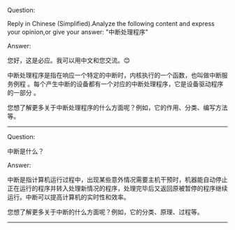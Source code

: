 Question:

Reply in Chinese (Simplified).Analyze the following content and express your opinion,or give your answer:
"中断处理程序"

Answer:

您好，这是必应。我可以用中文和您交流。😊

中断处理程序是指在响应一个特定的中断时，内核执行的一个函数，也叫做中断服务例程 。每个产生中断的设备都有一个对应的中断处理程序，它是设备驱动程序的一部分 。

您想了解更多关于中断处理程序的什么方面呢？例如，它的作用、分类、编写方法等。


<hr/>

Question:

中断是什么？

Answer:

中断是指计算机运行过程中，出现某些意外情况需要主机干预时，机器能自动停止正在运行的程序并转入处理新情况的程序，处理完毕后又返回原被暂停的程序继续运行。中断可以提高计算机的实时性和效率。

您想了解更多关于中断的什么方面呢？例如，它的分类、原理、过程等。


<hr/>

